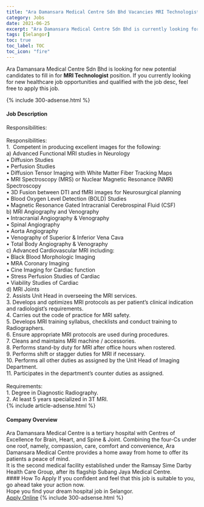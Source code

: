 ```yaml
---
title: "Ara Damansara Medical Centre Sdn Bhd Vacancies MRI Technologist" 
category: Jobs 
date: 2021-06-25 
excerpt: "Ara Damansara Medical Centre Sdn Bhd is currently looking for suitable person to fill in the MRI Technologist which positioned at Selangor" 
tags: [Selangor] 
toc: true 
toc_label: TOC 
toc_icon: "fire" 
--- 
```


<p>Ara Damansara Medical Centre Sdn Bhd is looking for new potential candidates to fill in for <b>MRI Technologist</b> position. If you currently looking for new healthcare job opportunities and qualified with the job desc, feel free to apply this job.
</p>{% include 300-adsense.html %} 
<div><div><h4>Job Description</h4></div><div><div><span><div><div>Responsibilities:<div><br>Responsibilities:</div>1.&#160; Competent in producing excellent images for the following:<br>a) Advanced Functional MRI studies in Neurology<br>&#8226; Diffusion Studies<br>&#8226; Perfusion Studies<br>&#8226; Diffusion Tensor Imaging with White Matter Fiber Tracking Maps<br>&#8226; MRI Spectroscopy (MRS) or Nuclear Magnetic Resonance (NMR) Spectroscopy<br>&#8226; 3D Fusion between DTI and fMRI images for Neurosurgical planning<br>&#8226; Blood Oxygen Level Detection (BOLD) Studies<br>&#8226; Magnetic Resonance Gated Intracranial Cerebrospinal Fluid (CSF)<br>b) MRI Angiography and Venography<br>&#8226; Intracranial Angiography &amp; Venography<br>&#8226; Spinal Angiography<br>&#8226; Aorta Angiography<br>&#8226; Venography of Superior &amp; Inferior Vena Cava<br>&#8226; Total Body Angiography &amp; Venography<br>c) Advanced Cardiovascular MRI including:<br>&#8226; Black Blood Morphologic Imaging<br>&#8226; MRA Coronary Imaging<br>&#8226; Cine Imaging for Cardiac function<br>&#8226; Stress Perfusion Studies of Cardiac<br>&#8226; Viability Studies of Cardiac<br>d) MRI Joints<br>2. Assists Unit Head in overseeing the MRI services.<br>3. Develops and optimizes MRI protocols as per patient&#8217;s clinical indication and radiologist&#8217;s requirements.<br>4. Carries out the code of practice for MRI safety.<br>5. Develops MRI training syllabus, checklists and conduct training to Radiographers.&#160;&#160;<br>6. Ensure appropriate MRI protocols are used during procedures.<br>7. Cleans and maintains MRI machine / accessories.<br>8. Performs stand-by duty for MRI after office hours when rostered.<br>9. Performs shift or stagger duties for MRI if necessary.<br>10. Performs all other duties as assigned by the Unit Head of Imaging Department.<br>11. Participates in the department&#8217;s counter duties as assigned.<br><br>Requirements:<br>1. Degree in Diagnostic Radiography.<br>2. At least 5 years specialized in 3T MRI.</div></div></span></div></div></div> 
{% include article-adsense.html %} 
<div><div><h4>Company Overview</h4></div><div><div><span><div><div>
	Ara Damansara Medical Centre is a tertiary hospital with Centres of Excellence for Brain, Heart, and Spine &amp; Joint.&#160;Combining the four-Cs under one roof, namely, compassion, care, comfort and convenience, Ara Damansara Medical Centre provides a home away from home to offer its patients a peace of mind.<br>
	It is the second medical facility established under the Ramsay Sime Darby Health Care Group, after its flagship Subang Jaya Medical Centre.</div></div></span></div></div></div> 
#### How To Apply 
If you confident and feel that this job is suitable to you, go ahead take your action now. <br/> 
Hope you find your dream hospital job in Selangor. <br/> 
<a href="https://www.jobstreet.com.my/en/job/mri-technologist-4590645?jobId=jobstreet-my-job-4590645" class="btn btn--warning" target="_blank" rel="nofollow noopenner">Apply Online</a> 
{% include 300-adsense.html %} 